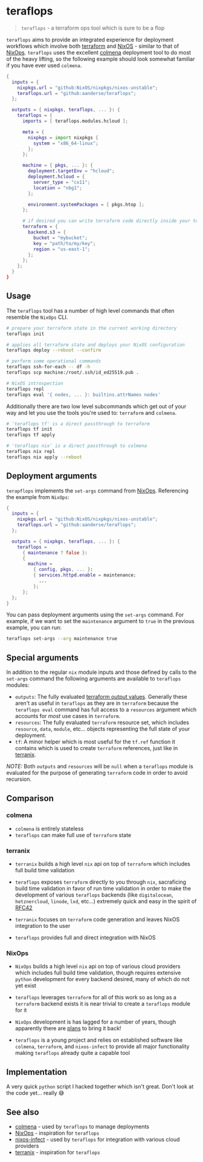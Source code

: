 # teraflops

> `teraflops` - a terraform ops tool which is sure to be a flop

`teraflops` aims to provide an integrated experience for deployment workflows which involve both [terraform](https://github.com/hashicorp/terraform) and [NixOS](https://github.com/NixOS/nixos) - similar to that of [NixOps](https://github.com/NixOS/nixops). `teraflops` uses the excellent [colmena](https://github.com/zhaofengli/colmena) deployment tool to do most of the heavy lifting, so the following example should look somewhat familiar if you have ever used `colmena`.

```nix
{
  inputs = {
    nixpkgs.url = "github:NixOS/nixpkgs/nixos-unstable";
    teraflops.url = "github:aanderse/teraflops";
  };

  outputs = { nixpkgs, teraflops, ... }: {
    teraflops = {
      imports = [ teraflops.modules.hcloud ];

      meta = {
        nixpkgs = import nixpkgs {
          system = "x86_64-linux";
        };
      };

      machine = { pkgs, ... }: {
        deployment.targetEnv = "hcloud";
        deployment.hcloud = {
          server_type = "cx11";
          location = "nbg1";
        };

        environment.systemPackages = [ pkgs.htop ];
      };

      # if desired you can write terraform code directly inside your teraflops modules
      terraform = {
        backend.s3 = {
          bucket = "mybucket";
          key = "path/to/my/key";
          region = "us-east-1";
        };
      };
    };
  }
}
```

## Usage

The `teraflops` tool has a number of high level commands that often resemble the `NixOps` CLI.

```sh
# prepare your terraform state in the current working directory
teraflops init

# applies all terraform state and deploys your NixOS configuration
teraflops deploy --reboot --confirm

# perform some operational commands
teraflops ssh-for-each -- df -h
teraflops scp machine:/root/.ssh/id_ed25519.pub .

# NixOS introspection
teraflops repl
teraflops eval '{ nodes, ... }: builtins.attrNames nodes'
```

Additionally there are two low level subcommands which get out of your way and let you use the tools you're used to: `terraform` and `colmena`.

```sh
# 'teraflops tf' is a direct passthrough to terraform
teraflops tf init
teraflops tf apply

# 'teraflops nix' is a direct passthrough to colmena
teraflops nix repl
teraflops nix apply --reboot
```

## Deployment arguments

`terapflops` implements the `set-args` command from [NixOps](https://github.com/NixOS/nixops/blob/master/doc/overview.rst#network-arguments). Referencing the example from `NixOps`:

```nix
{
  inputs = {
    nixpkgs.url = "github:NixOS/nixpkgs/nixos-unstable";
    teraflops.url = "github:aanderse/teraflops";
  };

  outputs = { nixpkgs, teraflops, ... }: {
    teraflops =
      { maintenance ? false }:
      {
        machine =
          { config, pkgs, ... }:
          { services.httpd.enable = maintenance;
            ...
          };
      };
  };
}
```

You can pass deployment arguments using the `set-args` command. For example, if we want to set the `maintenance` argument to `true` in the previous example, you can run:

```sh
teraflops set-args --arg maintenance true
```

## Special arguments

In addition to the regular `nix` module inputs and those defined by calls to the `set-args` command the following arguments are available to `teraflops` modules:

- `outputs`: The fully evaluated [terraform output values](https://developer.hashicorp.com/terraform/language/values/outputs). Generally these aren't as useful in `teraflops` as they are in `terraform` because the `teraflops eval` command has full access to a `resources` argument which accounts for _most_ use cases in `terraform`.
- `resources`: The fully evaluated `terraform` resource set, which includes `resource`, `data`, `module`, etc... objects representing the full state of your deployment.
- `tf`: A minor helper which is most useful for the `tf.ref` function it contains which is used to create `terraform` references, just like in [terranix](https://terranix.org/news/2023-05-24_release-2.6.0.html).

_NOTE:_ Both `outputs` and `resources` will be `null` when a `teraflops` module is evaluated for the purpose of generating `terraform` code in order to avoid recursion.

## Comparison

### colmena

- `colmena` is entirely stateless
- `teraflops` can make full use of `terraform` state

### terranix

- `terranix` builds a high level `nix` api on top of `terraform` which includes full build time validation
- `teraflops` exposes `terraform` directly to you through `nix`, sacraficing build time validation in favor of run time validation in order to make the development of various `teraflops` backends (like `digitalocean`, `hetznercloud`, `linode`, `lxd`, etc...) extremely quick and easy in the spirit of [RFC42](https://github.com/NixOS/rfcs/blob/master/rfcs/0042-config-option.md#part-2-balancing-module-option-count)

- `terranix` focuses on `terraform` code generation and leaves NixOS integration to the user
- `teraflops` provides full and direct integration with NixOS

### NixOps

- `NixOps` builds a high level `nix` api on top of various cloud providers which includes full build time validation, though requires extensive `python` development for every backend desired, many of which do not yet exist
- `teraflops` leverages `terraform` for all of this work so as long as a `terraform` backend exists it is near trivial to create a `teraflops` module for it

- `NixOps` development is has lagged for a number of years, though apparently there are [plans](https://github.com/NixOS/nixops/issues/1574#issuecomment-1866651601) to bring it back!
- `teraflops` is a young project and relies on established software like `colmena`, `terraform`, and `nixos-infect` to provide all major functionality making `teraflops` already quite a capable tool

## Implementation

A very quick `python` script I hacked together which isn't great. Don't look at the code yet... really 😅

## See also

- [colmena](https://github.com/zhaofengli/colmena) - used by `teraflops` to manage deployments
- [NixOps](https://github.com/NixOS/nixops) - inspiration for `teraflops`
- [nixos-infect](https://github.com/elitak/nixos-infect) - used by `teraflops` for integration with various cloud providers
- [terranix](https://github.com/terranix/terranix) - inspiration for `teraflops`
